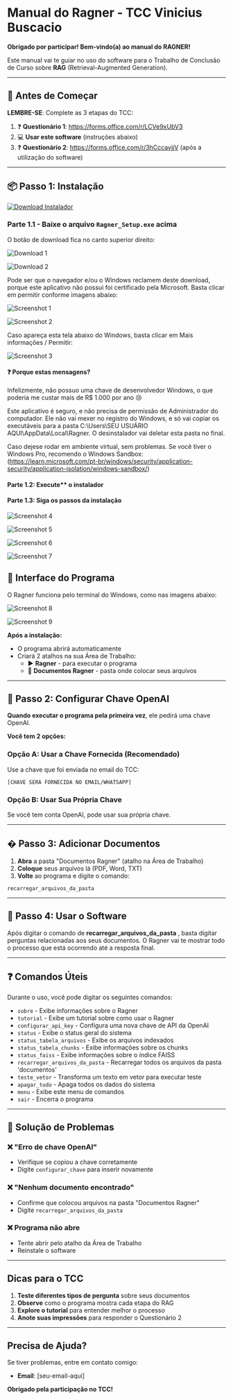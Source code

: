 # Manual do Ragner - TCC Vinicius Buscacio

**Obrigado por participar! Bem-vindo(a) ao manual do RAGNER!**

Este manual vai te guiar no uso do software para o Trabalho de Conclusão de Curso sobre **RAG** (Retrieval-Augmented Generation). 

---

## 🎯 Antes de Começar

**LEMBRE-SE**: Complete as 3 etapas do TCC:

1. ❓ **Questionário 1**: https://forms.office.com/r/LCVe9xUbV3
2. 💻 **Usar este software** (instruções abaixo)
3. ❓ **Questionário 2**: https://forms.office.com/r/3hCccavjjV (após a utilização do software)

---

## 📦 Passo 1: Instalação

[![Download Instalador](https://img.shields.io/badge/Download-Ragner_Setup.exe-blue?style=for-the-badge&logo=windows)](installer/Ragner_Setup.exe)

### Parte 1.1 - Baixe o arquivo `Ragner_Setup.exe` acima

O botão de download fica no canto superior direito:

![Download 1](installer/screenshots/download-01.png)

![Download 2](installer/screenshots/download-02.png)

Pode ser que o navegador e/ou o Windows reclamem deste download, porque este aplicativo não possui foi certificado pela Microsoft. Basta clicar em permitir conforme imagens abaixo:

![Screenshot 1](installer/screenshots/permitir-01.png)

![Screenshot 2](installer/screenshots/permitir-02.png)

Caso apareça esta tela abaixo do Windows, basta clicar em Mais informações / Permitir:

![Screenshot 3](installer/screenshots/permitir-03.png)

#### ❓ Porque estas mensagens?

Infelizmente, não possuo uma chave de desenvolvedor Windows, o que poderia me custar mais de R$ 1.000 por ano 😢

Este aplicativo é seguro, e não precisa de permissão de Administrador do computador. Ele não vai mexer no registro do Windows, e só vai copiar os executáveis para a pasta C:\Users\SEU USUÁRIO AQUI\AppData\Local\Ragner. O desinstalador vai deletar esta pasta no final.

Caso dejese rodar em ambiente virtual, sem problemas. Se você tiver o Windows Pro, recomendo o Windows Sandbox: (https://learn.microsoft.com/pt-br/windows/security/application-security/application-isolation/windows-sandbox/)

#### Parte 1.2: Execute** o instalador

#### Parte 1.3: **Siga** os passos da instalação

![Screenshot 4](installer/screenshots/01.png)

![Screenshot 5](installer/screenshots/02.png)

![Screenshot 6](installer/screenshots/03.png)

![Screenshot 7](installer/screenshots/04.png)

## 📱 Interface do Programa

O Ragner funciona pelo terminal do Windows, como nas imagens abaixo:

![Screenshot 8](installer/screenshots/05.png)

![Screenshot 9](installer/screenshots/07.png)


**Após a instalação:**
- O programa abrirá automaticamente
- Criará 2 atalhos na sua Área de Trabalho:
  - ▶️ **Ragner** - para executar o programa
  - 📁 **Documentos Ragner** - pasta onde colocar seus arquivos

---

## 🔑 Passo 2: Configurar Chave OpenAI

**Quando executar o programa pela primeira vez**, ele pedirá uma chave OpenAI.

**Você tem 2 opções:**

### Opção A: Usar a Chave Fornecida (Recomendado)
Use a chave que foi enviada no email do TCC:
```
[CHAVE SERÁ FORNECIDA NO EMAIL/WHATSAPP]
```

### Opção B: Usar Sua Própria Chave
Se você tem conta OpenAI, pode usar sua própria chave.

---

## � Passo 3: Adicionar Documentos

1. **Abra** a pasta "Documentos Ragner" (atalho na Área de Trabalho)
2. **Coloque** seus arquivos lá (PDF, Word, TXT)
3. **Volte** ao programa e digite o comando:

```
recarregar_arquivos_da_pasta
```

---

## 🚀 Passo 4: Usar o Software

Após digitar o comando de **recarregar_arquivos_da_pasta** , basta digitar perguntas relacionadas aos seus documentos. O Ragner vai te mostrar todo o processo que está ocorrendo até a resposta final.

---

## ❓ Comandos Úteis

Durante o uso, você pode digitar os seguintes comandos:

- `sobre` - Exibe informações sobre o Ragner
- `tutorial` - Exibe um tutorial sobre como usar o Ragner
- `configurar_api_key` - Configura uma nova chave de API da OpenAI
- `status` - Exibe o status geral do sistema
- `status_tabela_arquivos` - Exibe os arquivos indexados
- `status_tabela_chunks` - Exibe informações sobre os chunks
- `status_faiss` - Exibe informações sobre o índice FAISS
- `recarregar_arquivos_da_pasta` - Recarregar todos os arquivos da pasta 'documentos'
- `teste_vetor` - Transforma um texto em vetor para executar teste
- `apagar_tudo` - Apaga todos os dados do sistema
- `menu` - Exibe este menu de comandos
- `sair` - Encerra o programa

---

## 🔧 Solução de Problemas

### ❌ "Erro de chave OpenAI"
- Verifique se copiou a chave corretamente
- Digite `configurar_chave` para inserir novamente

### ❌ "Nenhum documento encontrado"
- Confirme que colocou arquivos na pasta "Documentos Ragner"
- Digite `recarregar_arquivos_da_pasta`

### ❌ Programa não abre
- Tente abrir pelo atalho da Área de Trabalho
- Reinstale o software

---

## Dicas para o TCC

1. **Teste diferentes tipos de pergunta** sobre seus documentos
2. **Observe** como o programa mostra cada etapa do RAG
3. **Explore o tutorial** para entender melhor o processo
4. **Anote suas impressões** para responder o Questionário 2

---

## Precisa de Ajuda?

Se tiver problemas, entre em contato comigo: 
- **Email**: [seu-email-aqui]


**Obrigado pela participação no TCC!**